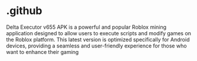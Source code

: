 # .github
Delta Executor v655 APK is a powerful and popular Roblox mining application designed to allow users to execute scripts and modify games on the Roblox platform. This latest version is optimized specifically for Android devices, providing a seamless and user-friendly experience for those who want to enhance their gaming 
